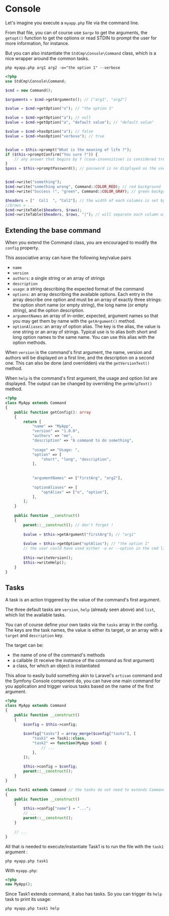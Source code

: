 # Console

Let's imagine you execute a `myapp.php` file via the command line.

From that file, you can of course use `$argv` to get the arguments, the `getopt()` function to get the options or read STDIN to prompt the user for more information, for instance.

But you can also instantiate the `StdCmp\Console\Command` class, which is a nice wrapper around the common tasks.

```
php myapp.php arg1 arg2 -o="the option 1" --verbose
```

```php
<?php
use StdCmp\Console\Command;

$cmd = new Command();

$arguments = $cmd->getArguments(); // ["arg1", "arg2"]

$value = $cmd->getOption("o"); // "the option 1"

$value = $cmd->getOption("a"); // null
$value = $cmd->getOption("a", "default value"); // "default value"

$value = $cmd->hasOption("a"); // false
$value = $cmd->hasOption("verbose"); // true


$value = $this->prompt("What is the meaning of life ?");
if ($this->promptConfirm("You sure ?")) {
    // any answer that begins by Y (case-insensitive) is considered true
}
$pass = $this->promptPassword(); // password is no displayed as the user type it (don't work on Windows)


$cmd->write("something");
$cmd->write("something wrong", Command::COLOR_RED); // red background 
$cmd->write("Success !", "green", Command::COLOR_GRAY); // green background, gray text 

$headers = ["  Col1  ", "Col2"]; // the width of each columns is set by the their number of chars
//$rows = ...
$cmd->writeTable($headers, $rows);
$cmd->writeTable($headers, $rows, "|"); // will separate each column with a pipe character
```

## Extending the base command

When you extend the Command class, you are encouraged to modify the `config` property.

This associative array can have the following key/value pairs
- `name`
- `version`
- `authors`: a single string or an array of strings
- `description`
- `usage`: a string describing the expected format of the command
- `options`: an array describing the available options. Each entry in the array describe one option and must be an array of exactly three strings: the option short name (or empty string), the long name (or empty string), and the option description.
- `argumentNames` an array of in-order, expected, argument names so that you may get them by name with the `getArgument()` method.
- `optionAliases`: an array of option alias. The key is the alias, the value is one string or an array of strings. Typical use is to alias both short and long option names to the same name. You can use this alias with the option methods.

When `version` is the command's first argument, the name, version and authors will be displayed on a first line, and the description on a second one. This can also be done (and overridden) via the `getVersionText()` method.

When `help` is the command's first argument, the usage and option list are displayed. The output can be changed by overriding the `getHelpText()` method.
  

```php
<?php
class MyApp extends Command
{
    public function getConfig(): array
    {
        return [
            "name" => "MyApp",
            "version" => "1.0.0",
            "authors" => "me",
            "description" => "A command to do something",
            
            "usage" => "Usage: ",
            "option" => [
                "short", "long", "description",
            ],
            
            
            "argumentNames" => ["firstArg", "arg2"],
            
            "optionAliases" => [
                "optAlias" => ["o", "option"],
            ],
        ];
    }
    
    public function __construct()
    {
        parent::__construct(); // don't forget !
        
        $value = $this->getArgument("firstArg"); // "arg1"
        
        $value = $this->getOption("optAlias"); // "the option 1"
        // the user could have used either -o or --option in the cmd line
        
        $this->writeVersion();
        $this->writeHelp();
    }
}
```

## Tasks

A task is an action triggered by the value of the command's first argument.

The three default tasks are `version`, `help` (already seen above) and `list`, which list the available tasks.

You can of course define your own tasks via the `tasks` array in the config. The keys are the task names, the value is either its target, or an array with a `target` and `description` key.
 
The target can be:
- the name of one of the command's methods
- a callable (it receive the instance of the command as first argument)
- a class, for which an object is instantiated 
   
This allow to easily build something akin to Laravel's `artisan` command and the Symfony Console component do, you can have one main command for you application and trigger various tasks based on the name of the first argument. 

```php
<?php
class MyApp extends Command
{
    public function __construct()
    {
        $config = $this->config;
        
        $config["tasks"] = array_merge($config["tasks"], [
            "task1" => Task1::class,
            "task2" => function(MyApp $cmd) {
                // ...
            },
        ]);
        
        $this->config = $config;
        parent::__construct();
    }
}

class Task1 extends Command // the tasks do not need to extends Command
{  
    public function __construct() 
    {
        $this->config["name"] = "...";
        // ...
        parent::__construct();
    }
    
    // ...
}
```

All that is needed to execute/instantiate Task1 is to run the file with the `task1` argument :

```
php myapp.php task1
```

With `myapp.php`: 

```php
<?php
new MyApp();
```

Since Task1 extends command, it also has tasks. So you can trigger its `help` task to print its usage:

```
php myapp.php task1 help
```

